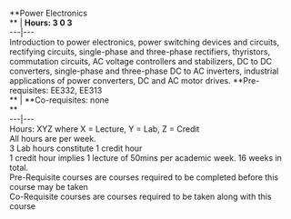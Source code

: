 **Power Electronics  
** | **Hours: 3 0 3**  
---|---  
Introduction to power electronics, power switching devices and circuits, rectifying circuits, single-phase and three-phase rectifiers, thyristors, commutation circuits, AC voltage controllers and stabilizers, DC to DC converters, single-phase and three-phase DC to AC inverters, industrial applications of power converters, DC and AC motor drives. 
**Pre-requisites: EE332, EE313  
** | **Co-requisites: none  
**  
---|---  
Hours: XYZ where X = Lecture, Y = Lab, Z = Credit  
All hours are per week.  
3 Lab hours constitute 1 credit hour  
1 credit hour implies 1 lecture of 50mins per academic week. 16 weeks in total.  
Pre-Requisite courses are courses required to be completed before this course may be taken  
Co-Requisite courses are courses required to be taken along with this course
